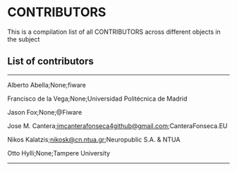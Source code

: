 
# CONTRIBUTORS
This is a compilation list of all CONTRIBUTORS across different objects in the subject

## List of contributors
___
Alberto Abella;None;fiware

Francisco de la Vega;None;Universidad Politécnica de Madrid

Jason Fox;None;@Fiware

Jose M. Cantera;jmcanterafonseca4github@gmail.com;CanteraFonseca.EU

Nikos Kalatzis;nikosk@cn.ntua.gr;Neuropublic S.A. & NTUA

Otto Hylli;None;Tampere University

---

